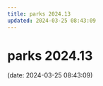 ```yaml
---
title: parks 2024.13
updated: 2024-03-25 08:43:09
---
```


# parks 2024.13

(date: 2024-03-25 08:43:09)

